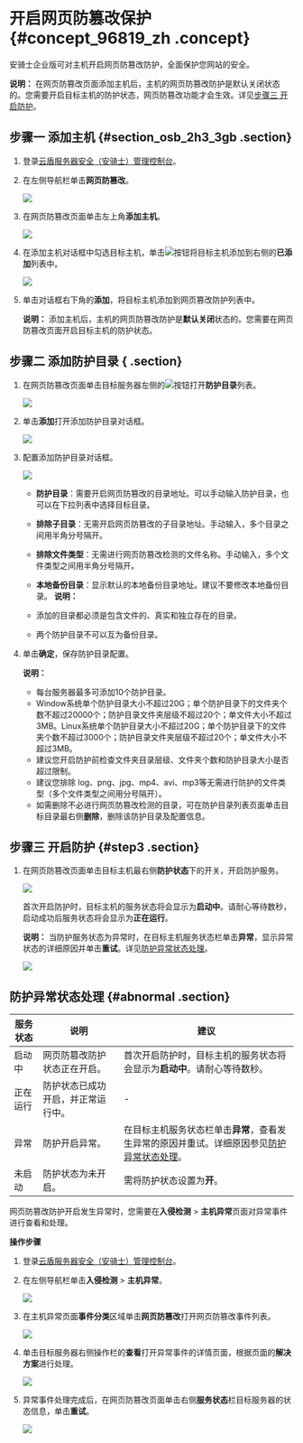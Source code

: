 # 开启网页防篡改保护 {#concept_96819_zh .concept}

安骑士企业版可对主机开启网页防篡改防护，全面保护您网站的安全。

**说明：** 在网页防篡改页面添加主机后，主机的网页防篡改防护是默认关闭状态的。您需要开启目标主机的防护状态，网页防篡改功能才会生效。详见[步骤三 开启防护](#)。

## 步骤一 添加主机 {#section_osb_2h3_3gb .section}

1.  登录[云盾服务器安全（安骑士）管理控制台](https://yundun.console.aliyun.com/?p=aqs#/)。
2.  在左侧导航栏单击**网页防篡改**。

    ![](http://static-aliyun-doc.oss-cn-hangzhou.aliyuncs.com/assets/img/82015/155237375635799_zh-CN.png)

3.  在网页防篡改页面单击左上角**添加主机**。

    ![](http://static-aliyun-doc.oss-cn-hangzhou.aliyuncs.com/assets/img/82015/155237375635800_zh-CN.png)

4.  在添加主机对话框中勾选目标主机，单击![](http://static-aliyun-doc.oss-cn-hangzhou.aliyuncs.com/assets/img/82015/155237375635801_zh-CN.png)按钮将目标主机添加到右侧的**已添加**列表中。

    ![](http://static-aliyun-doc.oss-cn-hangzhou.aliyuncs.com/assets/img/82015/155237375635802_zh-CN.png)

5.  单击对话框右下角的**添加**，将目标主机添加到网页篡改防护列表中。

    **说明：** 添加主机后，主机的网页防篡改防护是**默认关闭**状态的。您需要在网页防篡改页面开启目标主机的防护状态。


## 步骤二 添加防护目录 { .section}

1.  在网页防篡改页面单击目标服务器左侧的![](http://static-aliyun-doc.oss-cn-hangzhou.aliyuncs.com/assets/img/82015/155237375635803_zh-CN.png)按钮打开**防护目录**列表。

    ![](http://static-aliyun-doc.oss-cn-hangzhou.aliyuncs.com/assets/img/82015/155237375635804_zh-CN.png)

2.  单击**添加**打开添加防护目录对话框。

    ![](http://static-aliyun-doc.oss-cn-hangzhou.aliyuncs.com/assets/img/82015/155237375635805_zh-CN.png)

3.  配置添加防护目录对话框。

    ![](http://static-aliyun-doc.oss-cn-hangzhou.aliyuncs.com/assets/img/82015/155237375635806_zh-CN.png)

    -   **防护目录**：需要开启网页防篡改的目录地址。可以手动输入防护目录，也可以在下拉列表中选择目标目录。
    -   **排除子目录**：无需开启网页防篡改的子目录地址。手动输入，多个目录之间用半角分号隔开。
    -   **排除文件类型**：无需进行网页防篡改检测的文件名称。手动输入，多个文件类型之间用半角分号隔开。
    -   **本地备份目录**：显示默认的本地备份目录地址。建议不要修改本地备份目录。
    **说明：** 

    -   添加的目录都必须是包含文件的、真实和独立存在的目录。
    -   两个防护目录不可以互为备份目录。
4.  单击**确定**，保存防护目录配置。

    **说明：** 

    -   每台服务器最多可添加10个防护目录。
    -   Window系统单个防护目录大小不超过20G；单个防护目录下的文件夹个数不超过20000个；防护目录文件夹层级不超过20个；单文件大小不超过3MB。Linux系统单个防护目录大小不超过20G；单个防护目录下的文件夹个数不超过3000个；防护目录文件夹层级不超过20个；单文件大小不超过3MB。
    -   建议您开启防护前检查文件夹目录层级、文件夹个数和防护目录大小是否超过限制。
    -   建议您排除 log、png、jpg、mp4、avi、mp3等无需进行防护的文件类型（多个文件类型之间用分号隔开）。
    -   如需删除不必进行网页防篡改检测的目录，可在防护目录列表页面单击目标目录最右侧**删除**，删除该防护目录及配置信息。

## 步骤三 开启防护 {#step3 .section}

1.  在网页防篡改页面单击目标主机最右侧**防护状态**下的开关，开启防护服务。

    ![](http://static-aliyun-doc.oss-cn-hangzhou.aliyuncs.com/assets/img/82015/155237375635807_zh-CN.png)

    首次开启防护时，目标主机的服务状态将会显示为**启动中**。请耐心等待数秒，启动成功后服务状态将会显示为**正在运行**。

    **说明：** 当防护服务状态为异常时，在目标主机服务状态栏单击**异常**，显示异常状态的详细原因并单击**重试**。详见[防护异常状态处理](#)。

    ![](http://static-aliyun-doc.oss-cn-hangzhou.aliyuncs.com/assets/img/82015/155237375635808_zh-CN.png)


## 防护异常状态处理 {#abnormal .section}

|服务状态|说明|建议|
|----|--|--|
|启动中|网页防篡改防护状态正在开启。|首次开启防护时，目标主机的服务状态将会显示为**启动中**。请耐心等待数秒。|
|正在运行|防护状态已成功开启，并正常运行中。|-|
|异常|防护开启异常。|在目标主机服务状态栏单击**异常**，查看发生异常的原因并重试。详细原因参见[防护异常状态处理](#)。|
|未启动|防护状态为未开启。|需将防护状态设置为**开**。|

网页防篡改防护开启发生异常时，您需要在**入侵检测** \> **主机异常**页面对异常事件进行查看和处理。

**操作步骤**

1.  登录[云盾服务器安全（安骑士）管理控制台](https://yundun.console.aliyun.com/?p=aqs#/)。
2.  在左侧导航栏单击**入侵检测** \> **主机异常**。

    ![](http://static-aliyun-doc.oss-cn-hangzhou.aliyuncs.com/assets/img/82015/155237375635809_zh-CN.png)

3.  在主机异常页面**事件分类**区域单击**网页防篡改**打开网页防篡改事件列表。

    ![](http://static-aliyun-doc.oss-cn-hangzhou.aliyuncs.com/assets/img/82015/155237375635810_zh-CN.png)

4.  单击目标服务器右侧操作栏的**查看**打开异常事件的详情页面，根据页面的**解决方案**进行处理。

    ![](http://static-aliyun-doc.oss-cn-hangzhou.aliyuncs.com/assets/img/82015/155237375635811_zh-CN.png)

5.  异常事件处理完成后，在网页防篡改页面单击右侧**服务状态**栏目标服务器的状态信息，单击**重试**。

    ![](http://static-aliyun-doc.oss-cn-hangzhou.aliyuncs.com/assets/img/82015/155237375635812_zh-CN.png)


